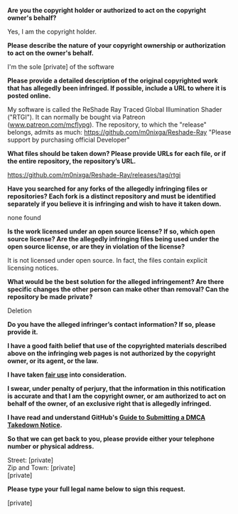 **Are you the copyright holder or authorized to act on the copyright owner's behalf?**

Yes, I am the copyright holder.

**Please describe the nature of your copyright ownership or authorization to act on the owner's behalf.**

I'm the sole [private] of the software

**Please provide a detailed description of the original copyrighted work that has allegedly been infringed. If possible, include a URL to where it is posted online.**

My software is called the ReShade Ray Traced Global Illumination Shader ("RTGI"). It can normally be bought via Patreon (www.patreon.com/mcflypg). The repository, to which the "release" belongs, admits as much: https://github.com/m0nixga/Reshade-Ray "Please support by purchasing official Developer"

**What files should be taken down? Please provide URLs for each file, or if the entire repository, the repository’s URL.**

https://github.com/m0nixga/Reshade-Ray/releases/tag/rtgi

**Have you searched for any forks of the allegedly infringing files or repositories? Each fork is a distinct repository and must be identified separately if you believe it is infringing and wish to have it taken down.**

none found

**Is the work licensed under an open source license? If so, which open source license? Are the allegedly infringing files being used under the open source license, or are they in violation of the license?**

It is not licensed under open source. In fact, the files contain explicit licensing notices.

**What would be the best solution for the alleged infringement? Are there specific changes the other person can make other than removal? Can the repository be made private?**

Deletion

**Do you have the alleged infringer’s contact information? If so, please provide it.**

**I have a good faith belief that use of the copyrighted materials described above on the infringing web pages is not authorized by the copyright owner, or its agent, or the law.**

**I have taken <a href="https://www.lumendatabase.org/topics/22">fair use</a> into consideration.**

**I swear, under penalty of perjury, that the information in this notification is accurate and that I am the copyright owner, or am authorized to act on behalf of the owner, of an exclusive right that is allegedly infringed.**

**I have read and understand GitHub's <a href="https://docs.github.com/articles/guide-to-submitting-a-dmca-takedown-notice/">Guide to Submitting a DMCA Takedown Notice</a>.**

**So that we can get back to you, please provide either your telephone number or physical address.**

Street: [private]  
Zip and Town: [private]  
[private] 

**Please type your full legal name below to sign this request.**

[private]
